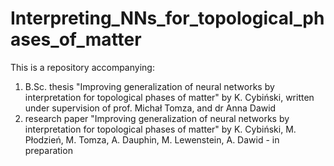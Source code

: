 # Interpreting_NNs_for_topological_phases_of_matter
This is a repository accompanying: 
1) B.Sc. thesis "Improving generalization of neural networks by interpretation for topological phases of matter" by K. Cybiński, written under supervision of prof. Michał Tomza, and dr Anna Dawid
2) research paper "Improving generalization of neural networks by interpretation for topological phases of matter" by K. Cybiński, M. Płodzień, M. Tomza, A. Dauphin, M. Lewenstein, A. Dawid - in preparation
